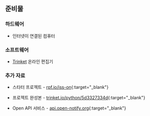 ## 준비물

### 하드웨어

+ 인터넷이 연결된 컴퓨터

### 소프트웨어

+ [Trinket](https://trinket.io/) 온라인 편집기

### 추가 자료

+ 스타터 프로젝트 - [rpf.io/iss-on](http://rpf.io/iss-on){:target="_blank"}

+ 프로젝트 완성본 - [trinket.io/python/5d3327334d](https://trinket.io/python/5d3327334d){:target="_blank"}

+ Open API 서비스 - [api.open-notify.org](http://api.open-notify.org/){:target="_blank"}